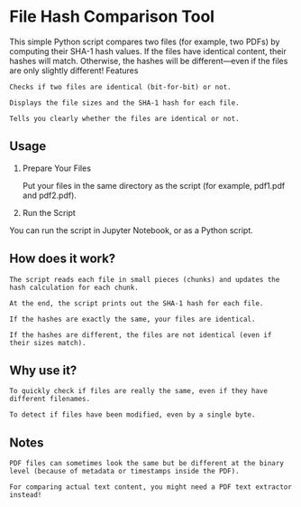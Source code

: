 # File Hash Comparison Tool

This simple Python script compares two files (for example, two PDFs) by computing their SHA-1 hash values.
If the files have identical content, their hashes will match. Otherwise, the hashes will be different—even if the files are only slightly different!
Features

    Checks if two files are identical (bit-for-bit) or not.

    Displays the file sizes and the SHA-1 hash for each file.

    Tells you clearly whether the files are identical or not.

## Usage

1. Prepare Your Files

    Put your files in the same directory as the script (for example, pdf1.pdf and pdf2.pdf).

2. Run the Script

You can run the script in Jupyter Notebook, or as a Python script.

## How does it work?

    The script reads each file in small pieces (chunks) and updates the hash calculation for each chunk.

    At the end, the script prints out the SHA-1 hash for each file.

    If the hashes are exactly the same, your files are identical.

    If the hashes are different, the files are not identical (even if their sizes match).

## Why use it?

    To quickly check if files are really the same, even if they have different filenames.

    To detect if files have been modified, even by a single byte.

## Notes

    PDF files can sometimes look the same but be different at the binary level (because of metadata or timestamps inside the PDF).

    For comparing actual text content, you might need a PDF text extractor instead!
